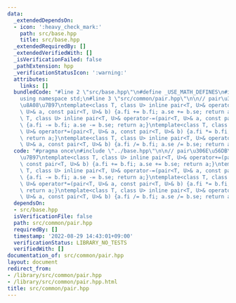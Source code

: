 ```yaml
---
data:
  _extendedDependsOn:
  - icon: ':heavy_check_mark:'
    path: src/base.hpp
    title: src/base.hpp
  _extendedRequiredBy: []
  _extendedVerifiedWith: []
  _isVerificationFailed: false
  _pathExtension: hpp
  _verificationStatusIcon: ':warning:'
  attributes:
    links: []
  bundledCode: "#line 2 \"src/base.hpp\"\n#define _USE_MATH_DEFINES\n#include <bits/stdc++.h>\n\
    using namespace std;\n#line 3 \"src/common/pair.hpp\"\n\n// pair\u306E\u56DB\u5247\
    \u8A08\u7B97\ntemplate<class T, class U> inline pair<T, U>& operator+=(pair<T,\
    \ U>& a, const pair<T, U>& b) {a.fi += b.fi; a.se += b.se; return a;}\ntemplate<class\
    \ T, class U> inline pair<T, U>& operator-=(pair<T, U>& a, const pair<T, U>& b)\
    \ {a.fi -= b.fi; a.se -= b.se; return a;}\ntemplate<class T, class U> inline pair<T,\
    \ U>& operator*=(pair<T, U>& a, const pair<T, U>& b) {a.fi *= b.fi; a.se *= b.se;\
    \ return a;}\ntemplate<class T, class U> inline pair<T, U>& operator/=(pair<T,\
    \ U>& a, const pair<T, U>& b) {a.fi /= b.fi; a.se /= b.se; return a;}\n"
  code: "#pragma once\n#include \"../base.hpp\"\n\n// pair\u306E\u56DB\u5247\u8A08\
    \u7B97\ntemplate<class T, class U> inline pair<T, U>& operator+=(pair<T, U>& a,\
    \ const pair<T, U>& b) {a.fi += b.fi; a.se += b.se; return a;}\ntemplate<class\
    \ T, class U> inline pair<T, U>& operator-=(pair<T, U>& a, const pair<T, U>& b)\
    \ {a.fi -= b.fi; a.se -= b.se; return a;}\ntemplate<class T, class U> inline pair<T,\
    \ U>& operator*=(pair<T, U>& a, const pair<T, U>& b) {a.fi *= b.fi; a.se *= b.se;\
    \ return a;}\ntemplate<class T, class U> inline pair<T, U>& operator/=(pair<T,\
    \ U>& a, const pair<T, U>& b) {a.fi /= b.fi; a.se /= b.se; return a;}\n"
  dependsOn:
  - src/base.hpp
  isVerificationFile: false
  path: src/common/pair.hpp
  requiredBy: []
  timestamp: '2022-08-29 14:43:01+09:00'
  verificationStatus: LIBRARY_NO_TESTS
  verifiedWith: []
documentation_of: src/common/pair.hpp
layout: document
redirect_from:
- /library/src/common/pair.hpp
- /library/src/common/pair.hpp.html
title: src/common/pair.hpp
---
```

